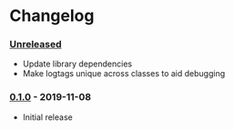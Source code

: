 # Changelog

### [Unreleased]
- Update library dependencies
- Make logtags unique across classes to aid debugging

### [0.1.0] - 2019-11-08
- Initial release

[Unreleased]: https://github.com/android-password-store/openpgp-ktx/compare/0.1.0...HEAD
[0.1.0]: https://github.com/android-password-store/openpgp-ktx/releases/0.1.0
